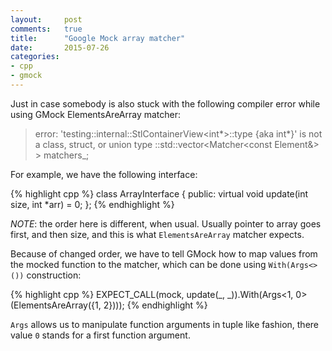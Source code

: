 ```yaml
---
layout:		post
comments:	true
title:		"Google Mock array matcher"
date:		2015-07-26
categories:
- cpp
- gmock
---
```


Just in case somebody is also stuck with the following compiler error while using GMock ElementsAreArray matcher:

> error: 'testing::internal::StlContainerView<int*>::type {aka int*}' is not a class, struct, or union type ::std::vector<Matcher<const Element&> > matchers_;

For example, we have the following interface:

{% highlight cpp %}
class ArrayInterface
{
public:
    virtual void update(int size, int *arr) = 0;
};
{% endhighlight %}

*NOTE*: the order here is different, when usual. Usually pointer to array goes first, and then size, and this is what `ElementsAreArray` matcher expects.

Because of changed order, we have to tell GMock how to map values from the mocked function to the matcher, which can be done using `With(Args<>())` construction:

{% highlight cpp %}
EXPECT_CALL(mock, update(_, _)).With(Args<1, 0>(ElementsAreArray({1, 2})));
{% endhighlight %}

`Args` allows us to manipulate function arguments in tuple like fashion, there value `0` stands for a first function argument.